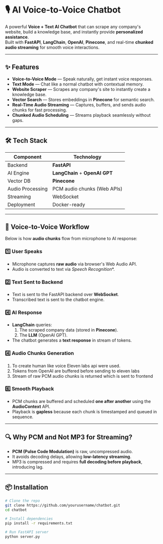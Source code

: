 # 🎙️ AI Voice-to-Voice Chatbot

A powerful **Voice + Text AI Chatbot** that can scrape any company's website, build a knowledge base, and instantly provide **personalized assistance**.  
Built with **FastAPI**, **LangChain**, **OpenAI**, **Pinecone**, and real-time **chunked audio streaming** for smooth voice interactions.

---

## ✨ Features

- **Voice-to-Voice Mode** — Speak naturally, get instant voice responses.
- **Text Mode** — Chat like a normal chatbot with contextual memory.
- **Website Scraper** — Scrapes any company's site to instantly create a knowledge base.
- **Vector Search** — Stores embeddings in **Pinecone** for semantic search.
- **Real-Time Audio Streaming** — Captures, buffers, and sends audio chunks for fast processing.
- **Chunked Audio Scheduling** — Streams playback seamlessly without gaps.

---

## 🛠️ Tech Stack

| Component  | Technology |
|------------|------------|
| Backend    | **FastAPI** |
| AI Engine  | **LangChain** + **OpenAI GPT** |
| Vector DB  | **Pinecone** |
| Audio Processing | PCM audio chunks (Web APIs) |
| Streaming  | WebSocket |
| Deployment | Docker-ready |

---

## 📡 Voice-to-Voice Workflow

Below is how **audio chunks** flow from microphone to AI response:

### 1️⃣ User Speaks
- Microphone captures **raw audio** via browser's Web Audio API.
- Audio is converted to text via *Speech Recognition**.

### 2️⃣ Text Sent to Backend
- Text is sent to the FastAPI backend over **WebSocket**.
- Transcribed text is sent to the chatbot engine.

### 4️⃣ AI Response
- **LangChain** queries:
  1. The scraped company data (stored in **Pinecone**).
  2. The **LLM** (OpenAI GPT).
- The chatbot generates a **text response** in stream of tokens.
  
### 4️⃣ Audio Chunks Generation
  1. To create human like voice Eleven labs api were used.
  2. Tokens from OpenAI are buffered before sending to eleven labs
  3. Stream of raw PCM audio chunks is returned which is sent to frontend

### 6️⃣ Smooth Playback
- PCM chunks are buffered and scheduled **one after another** using the **AudioContext** API.
- Playback is **gapless** because each chunk is timestamped and queued in sequence.

---

## 🔍 Why PCM and Not MP3 for Streaming?
- **PCM (Pulse Code Modulation)** is raw, uncompressed audio.
- It avoids decoding delays, allowing **low-latency streaming**.
- MP3 is compressed and requires **full decoding before playback**, introducing lag.

---

## 📦 Installation

```bash
# Clone the repo
git clone https://github.com/yourusername/chatbot.git
cd chatbot

# Install dependencies
pip install -r requirements.txt

# Run FastAPI server
python server.py
